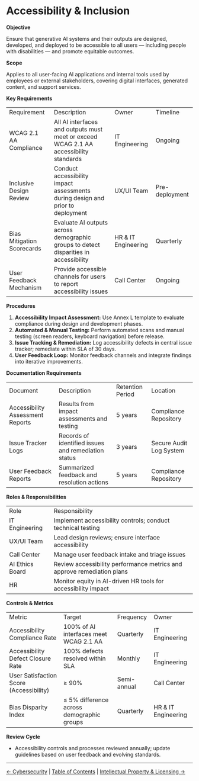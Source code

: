 # Accessibility & Inclusion

**Objective**

Ensure that generative AI systems and their outputs are designed, developed, and deployed to be accessible to all users &mdash; including people with disabilities &mdash; and promote equitable outcomes.

**Scope**

Applies to all user-facing AI applications and internal tools used by employees or external stakeholders, covering digital interfaces, generated content, and support services.

**Key Requirements**

|     |     |     |     |
| --- | --- | --- | --- |
| Requirement | Description | Owner | Timeline |
| WCAG 2.1 AA Compliance | All AI interfaces and outputs must meet or exceed WCAG 2.1 AA accessibility standards | IT Engineering | Ongoing |
| Inclusive Design Review | Conduct accessibility impact assessments during design and prior to deployment | UX/UI Team | Pre-deployment |
| Bias Mitigation Scorecards | Evaluate AI outputs across demographic groups to detect disparities in accessibility | HR & IT Engineering | Quarterly |
| User Feedback Mechanism | Provide accessible channels for users to report accessibility issues | Call Center | Ongoing |

**Procedures**

1.  **Accessibility Impact Assessment:** Use Annex L template to evaluate compliance during design and development phases.
2.  **Automated & Manual Testing:** Perform automated scans and manual testing (screen readers, keyboard navigation) before release.
3.  **Issue Tracking & Remediation:** Log accessibility defects in central issue tracker; remediate within SLA of 30 days.
4.  **User Feedback Loop:** Monitor feedback channels and integrate findings into iterative improvements.

**Documentation Requirements**

|     |     |     |     |
| --- | --- | --- | --- |
| Document | Description | Retention Period | Location |
| Accessibility Assessment Reports | Results from impact assessments and testing | 5 years | Compliance Repository |
| Issue Tracker Logs | Records of identified issues and remediation status | 3 years | Secure Audit Log System |
| User Feedback Reports | Summarized feedback and resolution actions | 5 years | Compliance Repository |

**Roles & Responsibilities**

|     |     |
| --- | --- |
| Role | Responsibility |
| IT Engineering | Implement accessibility controls; conduct technical testing |
| UX/UI Team | Lead design reviews; ensure interface accessibility |
| Call Center | Manage user feedback intake and triage issues |
| AI Ethics Board | Review accessibility performance metrics and approve remediation plans |
| HR  | Monitor equity in AI-driven HR tools for accessibility impact |

**Controls & Metrics**

|     |     |     |     |
| --- | --- | --- | --- |
| Metric | Target | Frequency | Owner |
| Accessibility Compliance Rate | 100% of AI interfaces meet WCAG 2.1 AA | Quarterly | IT Engineering |
| Accessibility Defect Closure Rate | 100% defects resolved within SLA | Monthly | IT Engineering |
| User Satisfaction Score (Accessibility) | ≥ 90% | Semi-annual | Call Center |
| Bias Disparity Index | ≤ 5% difference across demographic groups | Quarterly | HR & IT Engineering |

**Review Cycle**

*   Accessibility controls and processes reviewed annually; update guidelines based on user feedback and evolving standards.

---

[← Cybersecurity](11-Cybersecurity.md) | [Table of Contents](00-Table-of-Contents.md) | [Intellectual Property & Licensing →](13-Intellectual-Property-and-Licensing.md)
